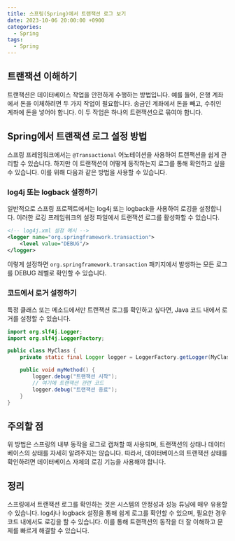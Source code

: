 ```yaml
---
title: 스프링(Spring)에서 트랜잭션 로그 보기
date: 2023-10-06 20:00:00 +0900
categories:
  - Spring
tags:
  - Spring
---
```

## 트랜잭션 이해하기

트랜잭션은 데이터베이스 작업을 안전하게 수행하는 방법입니다. 예를 들어, 은행 계좌에서 돈을 이체하려면 두 가지 작업이 필요합니다. 송금인 계좌에서 돈을 빼고, 수취인 계좌에 돈을 넣어야 합니다. 이 두 작업은 하나의 트랜잭션으로 묶여야 합니다.

## Spring에서 트랜잭션 로그 설정 방법

스프링 프레임워크에서는 `@Transactional` 어노테이션을 사용하여 트랜잭션을 쉽게 관리할 수 있습니다. 하지만 이 트랜잭션이 어떻게 동작하는지 로그를 통해 확인하고 싶을 수 있습니다. 이를 위해 다음과 같은 방법을 사용할 수 있습니다.

### log4j 또는 logback 설정하기

일반적으로 스프링 프로젝트에서는 log4j 또는 logback을 사용하여 로깅을 설정합니다. 이러한 로깅 프레임워크의 설정 파일에서 트랜잭션 로그를 활성화할 수 있습니다.

```xml
<!-- log4j.xml 설정 예시 -->
<logger name="org.springframework.transaction">
    <level value="DEBUG"/>
</logger>
```

이렇게 설정하면 `org.springframework.transaction` 패키지에서 발생하는 모든 로그를 DEBUG 레벨로 확인할 수 있습니다.

### 코드에서 로거 설정하기

특정 클래스 또는 메소드에서만 트랜잭션 로그를 확인하고 싶다면, Java 코드 내에서 로거를 설정할 수 있습니다.

```java
import org.slf4j.Logger;
import org.slf4j.LoggerFactory;

public class MyClass {
    private static final Logger logger = LoggerFactory.getLogger(MyClass.class);

    public void myMethod() {
        logger.debug("트랜잭션 시작");
        // 여기에 트랜잭션 관련 코드
        logger.debug("트랜잭션 종료");
    }
}
```

## 주의할 점

위 방법은 스프링의 내부 동작을 로그로 캡쳐할 때 사용되며, 트랜잭션의 상태나 데이터베이스의 상태를 자세히 알려주지는 않습니다. 따라서, 데이터베이스의 트랜잭션 상태를 확인하려면 데이터베이스 자체의 로깅 기능을 사용해야 합니다.

## 정리

스프링에서 트랜잭션 로그를 확인하는 것은 시스템의 안정성과 성능 튜닝에 매우 유용할 수 있습니다. log4j나 logback 설정을 통해 쉽게 로그를 확인할 수 있으며, 필요한 경우 코드 내에서도 로깅을 할 수 있습니다. 이를 통해 트랜잭션의 동작을 더 잘 이해하고 문제를 빠르게 해결할 수 있습니다.
